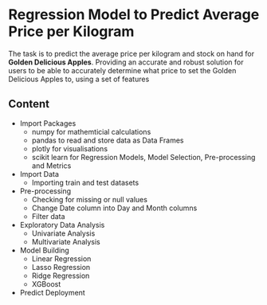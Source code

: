 # Regression Model to Predict Average Price per Kilogram
The task is to predict the average price per kilogram and stock on hand for **Golden Delicious Apples**.
Providing an accurate and robust solution for users to be able to accurately determine what price to set the Golden Delicious Apples to, using a set of features
## Content
- Import Packages
  - numpy for mathemticial calculations
  - pandas to read and store data as Data Frames
  - plotly for visualisations
  - scikit learn for Regression Models, Model Selection, Pre-processing and Metrics
- Import Data
  - Importing train and test datasets
- Pre-processing
  - Checking for missing or null values
  - Change Date column into Day and Month columns
  - Filter data
- Exploratory Data Analysis
  - Univariate Analysis
  - Multivariate Analysis
- Model Building
  - Linear Regression
  - Lasso Regression
  - Ridge Regression
  - XGBoost
 - Predict Deployment
